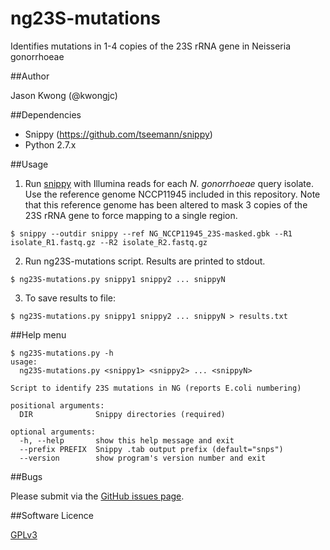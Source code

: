 # ng23S-mutations
Identifies mutations in 1-4 copies of the 23S rRNA gene in Neisseria gonorrhoeae

##Author

Jason Kwong (@kwongjc)

##Dependencies
* Snippy (https://github.com/tseemann/snippy)
* Python 2.7.x

##Usage

1. Run [snippy](https://github.com/tseemann/snippy) with Illumina reads for each *N. gonorrhoeae* query isolate. Use the reference genome NCCP11945 included in this repository. Note that this reference genome has been altered to mask 3 copies of the 23S rRNA gene to force mapping to a single region.  
  ```
  $ snippy --outdir snippy --ref NG_NCCP11945_23S-masked.gbk --R1 isolate_R1.fastq.gz --R2 isolate_R2.fastq.gz
  ```
2. Run ng23S-mutations script. Results are printed to stdout.  
  ```
  $ ng23S-mutations.py snippy1 snippy2 ... snippyN
  ```
3. To save results to file:  
  ```
  $ ng23S-mutations.py snippy1 snippy2 ... snippyN > results.txt
  ```

##Help menu

```
$ ng23S-mutations.py -h
usage: 
  ng23S-mutations.py <snippy1> <snippy2> ... <snippyN>

Script to identify 23S mutations in NG (reports E.coli numbering)

positional arguments:
  DIR              Snippy directories (required)

optional arguments:
  -h, --help       show this help message and exit
  --prefix PREFIX  Snippy .tab output prefix (default="snps")
  --version        show program's version number and exit
```

##Bugs

Please submit via the [GitHub issues page](https://github.com/kwongj/ng23S-mutations/issues).  

##Software Licence

[GPLv3](https://github.com/kwongj/ng23S-mutations/blob/master/LICENSE)

